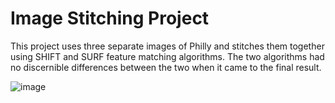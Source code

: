 <h1>Image Stitching Project</h1>

This project uses three separate images of Philly and stitches them together using SHIFT and SURF feature matching algorithms. The two algorithms had no discernible differences between the two when it came to the final result.

![image](https://github.com/Joshua-Pauly/Image-Stitching/assets/132416616/4e636dd2-cb9c-4679-9337-41bb1389e517)

